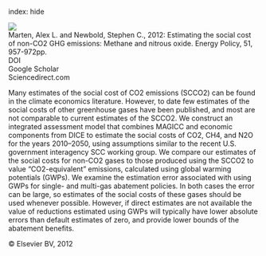 index: hide

<div class="Citation">
    <div class="Citation-thumb CitationThumb-linked"  data-href="https://doi.org/10.1016/j.enpol.2012.09.073">
      <img src="https://static.claimspace.cloud/climate-study-static/refs/thumbs/8/Marten_and_Newbold_2012-thumb.png" />
    </div>

  <div class="Citation-body">
    <div class="Citation-text">Marten, Alex L. and Newbold, Stephen C., 2012: Estimating the social cost of non-CO2 GHG emissions: Methane and nitrous oxide. <span class="Article-journal">Energy Policy, </span><span class="Article-volume">51, </span>957-972pp.</div>
    <div class="Citation-links">
      <div class="CitationLink" data-href="https://doi.org/10.1016/j.enpol.2012.09.073">
        <div class="CitationLink-icon CitationLink-Doi"></div>
        <div class="CitationLink-text">DOI</div>
      </div>
      <div class="CitationLink" data-href="https://scholar.google.com/scholar?q=10.1016/j.enpol.2012.09.073">
        <div class="CitationLink-icon CitationLink-Scholar"></div>
        <div class="CitationLink-text">Google Scholar</div>
      </div>
      <div class="CitationLink" data-href="http://www.sciencedirect.com/science/article/pii/S0301421512008555">
        <div class="CitationLink-icon CitationLink-Publisher"></div>
        <div class="CitationLink-text">Sciencedirect.com</div>
      </div>
    </div>
  </div>
</div>

Many estimates of the social cost of CO2 emissions (SCCO2) can be found in the climate economics literature. However, to date few estimates of the social costs of other greenhouse gases have been published, and most are not comparable to current estimates of the SCCO2. We construct an integrated assessment model that combines MAGICC and economic components from DICE to estimate the social costs of CO2, CH4, and N2O for the years 2010–2050, using assumptions similar to the recent U.S. government interagency SCC working group. We compare our estimates of the social costs for non-CO2 gases to those produced using the SCCO2 to value “CO2-equivalent” emissions, calculated using global warming potentials (GWPs). We examine the estimation error associated with using GWPs for single- and multi-gas abatement policies. In both cases the error can be large, so estimates of the social costs of these gases should be used whenever possible. However, if direct estimates are not available the value of reductions estimated using GWPs will typically have lower absolute errors than default estimates of zero, and provide lower bounds of the abatement benefits.

<div class="Citation-copy">
&copy; Elsevier BV, 2012
</div>